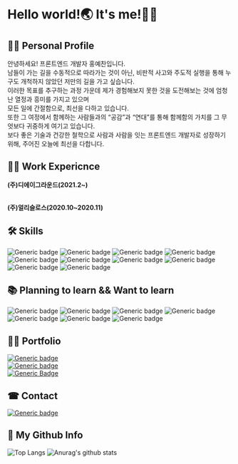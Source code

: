 # Hello world!🌏 It's me!🙋‍♂

## 🙋‍♂ **Personal Profile**<br>
안녕하세요! 프론트엔드 개발자 홍예찬입니다.<br>
남들이 가는 길을 수동적으로 따라가는 것이 아닌, 비판적 사고와 주도적 실행을 통해 누구도 개척하지 않았던 저만의 길을 가고 싶습니다.<br> 
이러한 목표를 추구하는 과정 가운데 제가 경험해보지 못한 것을 도전해보는 것에 엄청난 열정과 흥미를 가지고 있으며<br> 
모든 일에 간절함으로, 최선을 다하고 있습니다.<br> 
또한 그 여정에서 함께하는 사람들과의 “공감”과 “연대”를 통해 함께함의 가치를 그 무엇보다 귀중하게 여기고 있습니다.<br> 
보다 좋은 기술과 건강한 철학으로 사람과 사람을 잇는 프론트엔드 개발자로 성장하기 위해, 주어진 오늘에 최선을 다합니다.<br>

## 👨‍💻 **Work Expericnce**<br>

<b>(주)디에이그라운드(2021.2~)</b><br><br>

<b>(주)얼리슬로스(2020.10~2020.11)</b>

## 🛠 **Skills**
![Generic badge](https://img.shields.io/badge/-Javascript(ES6+)-FFFFFF?style=flat-square&logo=JavaScript&logoWidth=40)
![Generic badge](https://img.shields.io/badge/-React-FFFFFF?style=flat-square&logo=react&logoWidth=40)
![Generic badge](https://img.shields.io/badge/-Vue.js-FFFFFF?style=flat-square&logo=Vue.js&logoWidth=40&logoColor=2496ed)
![Generic badge](https://img.shields.io/badge/-React_Router-FFFFFF?style=flat-square&logo=React-Router&logoWidth=40)
![Generic badge](https://img.shields.io/badge/-Redux-FFFFFF?style=flat-square&logo=Redux&logoWidth=40&logoColor=764ABC)
![Generic badge](https://img.shields.io/badge/-Sass/Scss-FFFFFF?style=flat-square&logo=sass&logoWidth=40)
![Generic badge](https://img.shields.io/badge/-StyledComponents-FFFFFF?style=flat-square&logo=styled-components&logoWidth=40&logoColor=DB7093)
![Generic badge](https://img.shields.io/badge/-Git-FFFFFF?style=flat-square&logo=Git&logoWidth=40&logoColor=F05032)
![Generic badge](https://img.shields.io/badge/-GitHub-FFFFFF?style=flat-square&logo=GitHub&logoWidth=40&logoColor=181717)
![Generic badge](https://img.shields.io/badge/-typescript-FFFFFF?style=flat-square&logo=TypeScript&logoWidth=40&logoColor=3178C6)

## 📚 **Planning to learn && Want to learn**
![Generic badge](https://img.shields.io/badge/-Next.js-FFFFFF?style=flat-square&logo=Next.js&logoWidth=40&logoColor=000000)
![Generic badge](https://img.shields.io/badge/-Babel-FFFFFF?style=flat-square&logo=Babel&logoWidth=40&logoColor=f9dc3e)
![Generic badge](https://img.shields.io/badge/-Webpack-FFFFFF?style=flat-square&logo=Next.js&logoWidth=40&logoColor=8dd6f9)
![Generic badge](https://img.shields.io/badge/-Node.js-FFFFFF?style=flat-square&logo=Node.js&logoWidth=40&logoColor=339933)
![Generic badge](https://img.shields.io/badge/-AWS-FFFFFF?style=flat-square&logo=Amazon-AWS&logoWidth=40&logoColor=232f3e)
![Generic badge](https://img.shields.io/badge/-Docker-FFFFFF?style=flat-square&logo=Docker&logoWidth=40&logoColor=2496ed)
![Generic badge](https://img.shields.io/badge/-React_Native-FFFFFF?style=flat-square&logo=react&logoWidth=40)


## 👨‍🏫 **Portfolio**<br>
[![Generic badge](https://img.shields.io/badge/-Resume-FFFFFF?style=for-the-badge&logo=about.me&logoWidth=40)](https://github.com/hayyim0626/hayyim0626/files/5833509/RESUME.pdf)<br>
[![Generic badge](https://img.shields.io/badge/-Notion-FFFFFF?style=for-the-badge&logo=notion&logoColor=black&logoWidth=40)](https://www.notion.so/b7ca3180716d48cd9f0169a9dc323c69)<br>
[![Generic Badge](http://img.shields.io/badge/-Blog-FFFFFF?style=for-the-badge&logo=bloglovin&logoWidth=40&logoColor=20c997&link=https://velog.io/@hayyim0626)](https://velog.io/@hayyim0626)

## ☎ **Contact**<br>
[![Generic badge](https://img.shields.io/badge/-gmail-FFFFFF?style=for-the-badge&logo=gmail&logoColor=d14836&logoWidth=40)](mailto:h19960626@gmail.com) 

## 🤘 **My Github Info**<br>
![Top Langs](https://github-readme-stats.vercel.app/api/top-langs/?username=hayyim0626&layout=compact&theme=buefy&hide_border=true)  ![Anurag's github stats](https://github-readme-stats.vercel.app/api?username=hayyim0626&theme=buefy&show_icons=true&hide_title=true&hide=issues&hide_border=true) 


